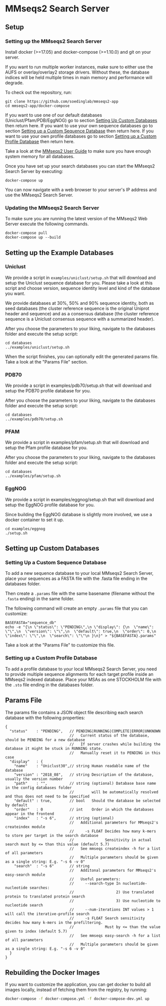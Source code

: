 MMseqs2 Search Server
=====================

Setup
-----

### Setting up the MMseqs2 Search Server

Install docker (>=17.05) and docker-compose (>=1.10.0) and git on your server.

If you want to run multiple worker instances, make sure to either use the AUFS or overlay/overlay2 storage drivers.
Without these, the database indices will be held multiple times in main memory and performance will degrade.

To check out the repository, run:
```
git clone https://github.com/soedinglab/mmseqs2-app
cd mmseqs2-app/docker-compose
```

If you want to use one of our default databases (Uniclust/Pfam/PDB/EggNOG) go to section [Setting Up Custom Databases](#setting-up-custom-databases) then return here.
If you want to use your own sequence databases go to section [Setting up a Custom Sequence Database](#setting-up-a-custom-sequence-database) then return here.
If you want to use your own profile databases go to section [Setting up a Custom Profile Database](#setting-up-a-custom-profile-database) then return here.

Take a look at the [MMseqs2 User Guide](https://github.com/soedinglab/mmseqs2/wiki) to make sure you have enough system memory for all databases.

Once you have set up your search databases you can start the MMseqs2 Search Server by executing:

```
docker-compose up
```

You can now navigate with a web browser to your server's IP address and use the MMseqs2 Search Server.

### Updating the MMseqs2 Search Server
To make sure you are running the latest version of the MMseqs2 Web Server execute the following commands.

```
docker-compose pull
docker-compose up --build
```

## Setting up the Example Databases

### Uniclust

We provide a script in `examples/uniclust/setup.sh` that will download and setup the Uniclust sequence database for you.
Please take a look at this script and choose version, sequence identity level and kind of the database you want.

We provide databases at 30%, 50% and 90% sequence identity, both as seed databases (the cluster reference sequence is the original Uniprot header and sequence) and as a consensus database (the cluster reference sequence is a Uniclust consensus sequence with a summarized header).

After you choose the parameters to your liking, navigate to the databases folder and execute the setup script:

```
cd databases
../examples/uniclust/setup.sh
```

When the script finishes, you can optionally edit the generated params file. Take a look at the "Params File" section.

### PDB70

We provide a script in examples/pdb70/setup.sh that will download and setup the PDB70 profile database for you.

After you choose the parameters to your liking, navigate to the databases folder and execute the setup script:

```
cd databases
../examples/pdb70/setup.sh
```

### PFAM

We provide a script in examples/pfam/setup.sh that will download and setup the Pfam profile database for you.

After you choose the parameters to your liking, navigate to the databases folder and execute the setup script:

```
cd databases
../examples/pfam/setup.sh
```

### EggNOG

We provide a script in examples/eggnog/setup.sh that will download and setup the EggNOG profile database for you.

Since building the EggNOG database is slightly more involved, we use a docker container to set it up.

```
cd examples/eggnog
./setup.sh
```

## Setting up Custom Databases

### Setting Up a Custom Sequence Database

To add a new sequence database to your local MMseqs2 Search Server, place your sequences as a FASTA file with the .fasta file ending in the databases folder.

Then create a `.params` file with the same basename (filename without the `.fasta` ending) in the same folder.

The following command will create an empty `.params` file that you can customize:

```
BASEFASTA="sequence_db"
echo -e "{\n \"status\": \"PENDING\",\n \"display\": {\n  \"name\": \"\",\n  \"version\": \"\",\n  \"default\": true,\n  \"order\": 0,\n  \"index\": \"\",\n  \"search\": \"\"\n }\n}" > "${BASEFASTA}.params"
```

Take a look at the "Params File" to customize this file.

### Setting up a Custom Profile Database
To add a profile database to your local MMseqs2 Search Server, you need to provide multiple sequence alignments for each target profile inside an MMseqs2 indexed database. Place your MSAs as one STOCKHOLM file with the `.sto` file ending in the databases folder. 

## Params File

The params file contains a JSON object file describing each search database with the following properties:

```
{
  "status"    : "PENDING",   // PENDING|RUNNING|COMPLETE|ERROR|UNKNOWN
                             //   Current status of the database, should be PENDING for a new database
                             //   If server crashes while building the database it might be stuck in RUNNING state.
                             //   Manually reset it to PENDING in this case
  "display"   : {
    "name"    : "Uniclust30",// string Human readable name of the database
    "version" : "2018_08",   // string Description of the database, usually the version number
    "path"    : "",          // string (optional) Database base name in the config databases folder
                             //        will be automatically resolved and thus does not need to be specified
    "default" : true,        // bool   Should the database be selected by default
    "order"   : 0            // int    Order in which the databases appear in the frontend 
    "index"   : "-s 6",      // string (optional)
                             //   Additional parameters for MMseqs2's createindex module
                             //     -s FLOAT Decides how many k-mers to store per target in the search database
                             //              Sensitivity in actual search must by <= than this value (default 5.7)
                             //   See mmseqs createindex -h for a list of all parameters
                             //   Multiple parameters should be given as a single string: E.g. "-s 6 -v 0"
    "search"  : "-s 6"       // string
                             //   Additonal parameters for MMseqs2's easy-search module
                             //   Useful parameters:
                             //     --search-type In nucleotide-nucleotide searches:
                             //                   2) Use translated protein to translated protein search
                             //                   3) Use nucleotide to nucleotide search
                             //     --num-iterations INT values > 1 will call the iterative-profile search
                             //     -s FLOAT Search sensitivity decides how many k-mers in the prefiltering.
                             //              Must by <= than the value given to index (default 5.7)
                             //   See mmseqs easy-search -h for a list of all parameters
                             //   Multiple parameters should be given as a single string: E.g. "-s 6 -v 0"
  }
}
```

## Rebuilding the Docker Images

If you want to customize the application, you can get docker to build all images locally, instead of fetching them from the registry, by running:
``` bash
docker-compose -f docker-compose.yml -f docker-compose-dev.yml up
```

